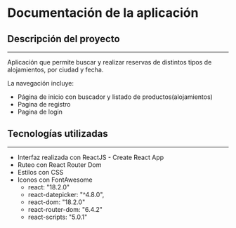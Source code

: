 # Documentación de la aplicación

## Descripción del proyecto

---

Aplicación que permite buscar y realizar reservas de distintos tipos de alojamientos, por ciudad y fecha.

La navegación incluye:

- Página de inicio con buscador y listado de productos(alojamientos)
- Pagina de registro
- Pagina de login

## Tecnologías utilizadas

---

- Interfaz realizada con ReactJS - Create React App
- Ruteo con React Router Dom
- Estilos con CSS
- Iconos con FontAwesome
  - react: "18.2.0"
  - react-datepicker: "^4.8.0",
  - react-dom: "18.2.0"
  - react-router-dom: "6.4.2"
  - react-scripts: "5.0.1"

